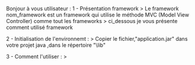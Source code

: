 Bonjour à vous utilisateur : 
1 - Présentation framework 
    > Le framework nom_framework est un framework qui utilise le méthode MVC (Model View Controller) comme tout les frameworks
    > ci_dessous je vous présente comment utilisé framework  
    
2 - Initialisation de l'environnemt : 
    > Copier le fichier,"application.jar" dans votre projet java ,dans le répertoire "\lib"
    
3 - Comment l'utiliser : 
    >  
